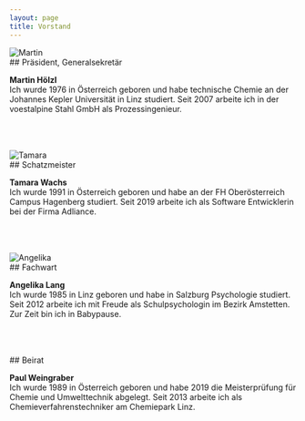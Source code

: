 ```yaml
---
layout: page
title: Vorstand
---
```



<div class="container block">
<div class="row" style="padding-bottom: 50px;">
<div class="col">
<img class="imageStyle" src="{{ site.baseurl }}/images/Martin.jpg" alt="Martin" />
</div>
<div class="col-9" markdown="1">
## Präsident, Generalsekretär

**Martin Hölzl**   
Ich wurde 1976 in Österreich geboren und habe technische Chemie an der Johannes Kepler Universität in Linz studiert. Seit 2007 arbeite ich in der voestalpine Stahl GmbH als Prozessingenieur.
</div>
</div>
<div class="row" style="padding-bottom: 50px;">
<div class="col">
<img class="imageStyle" src="{{ site.baseurl }}/images/Tamara.jpg" alt="Tamara" />
</div>
<div class="col-9" markdown="1">
## Schatzmeister

**Tamara Wachs**   
Ich wurde 1991 in Österreich geboren und habe an der FH Oberösterreich Campus Hagenberg studiert. Seit 2019 arbeite ich als Software Entwicklerin bei der Firma Adliance.
</div>
</div>
<div class="row" style="padding-bottom: 50px;">
<div class="col">
<img class="imageStyle" src="{{ site.baseurl }}/images/Angelika.jpg" alt="Angelika" />
</div>
<div class="col-9" markdown="1">
## Fachwart

**Angelika Lang**   
Ich wurde 1985 in Linz geboren und habe in Salzburg Psychologie studiert. Seit 2012 arbeite ich mit Freude als Schulpsychologin im Bezirk Amstetten. Zur Zeit bin ich in Babypause.
</div>
</div>
<div class="row" style="padding-bottom: 50px;">
<div class="col"></div>
<div class="col-9" markdown="1">
## Beirat

**Paul Weingraber**   
Ich wurde 1989 in Österreich geboren und habe 2019 die Meisterprüfung für Chemie und Umwelttechnik abgelegt. Seit 2013 arbeite ich als Chemieverfahrenstechniker am Chemiepark Linz.
</div>
</div>
</div>